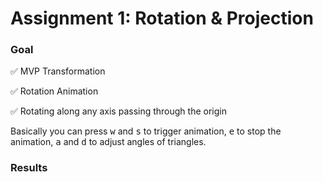 # Assignment 1: Rotation & Projection

### Goal

:white_check_mark: MVP Transformation

:white_check_mark: Rotation Animation

:white_check_mark: Rotating along any axis passing through the origin



Basically you can press <kbd>w</kbd> and <kbd>s</kbd> to trigger animation, <kbd>e</kbd> to stop the animation, <kbd>a</kbd> and <kbd>d</kbd> to adjust angles of triangles.

### Results

